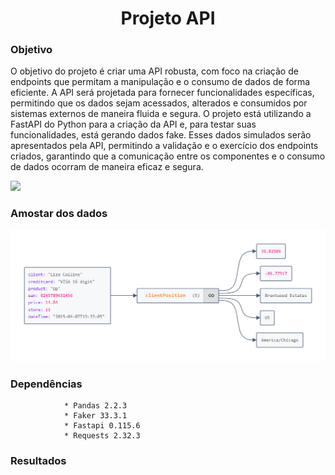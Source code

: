 <h1 align="center">Projeto API</h1>

### Objetivo

O objetivo do projeto é criar uma API robusta, com foco na criação de endpoints que permitam a manipulação e o consumo de dados de forma eficiente. A API será projetada para fornecer funcionalidades específicas, permitindo que os dados sejam acessados, alterados e consumidos por sistemas externos de maneira fluida e segura. O projeto está utilizando a FastAPI do Python para a criação da API e, para testar suas funcionalidades, está gerando dados fake. Esses dados simulados serão apresentados pela API, permitindo a validação e o exercício dos endpoints criados, garantindo que a comunicação entre os componentes e o consumo de dados ocorram de maneira eficaz e segura.

![](https://dkrn4sk0rn31v.cloudfront.net/uploads/2020/11/consumindo-api-python.png)

### Amostar dos dados

![](./img/amostra_json.png)


### Dependências
                
                * Pandas 2.2.3
                * Faker 33.3.1
                * Fastapi 0.115.6
                * Requests 2.32.3

### Resultados

